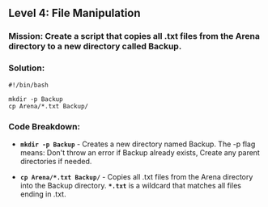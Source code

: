 ## Level 4: File Manipulation

### Mission: Create a script that copies all .txt files from the Arena directory to a new directory called Backup.

### Solution:
```
#!/bin/bash

mkdir -p Backup
cp Arena/*.txt Backup/
```

### Code Breakdown:

- **`mkdir -p Backup`** - Creates a new directory named Backup. The -p flag means: Don't throw an error if Backup already exists, Create any parent directories if needed.

- **`cp Arena/*.txt Backup/`** - Copies all .txt files from the Arena directory into the Backup directory. **`*.txt`** is a wildcard that matches all files ending in .txt.
